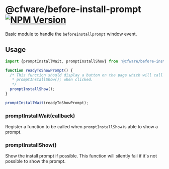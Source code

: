 # @cfware/before-install-prompt [![NPM Version][npm-image]][npm-url]

Basic module to handle the `beforeinstallprompt` window event.

## Usage

```js
import {promptInstallWait, promptInstallShow} from '@cfware/before-install-prompt';

function readyToShowPrompt() {
  /* This function should display a button on the page which will call
   * promptInstallShow(); when clicked.
   */
  promptInstallShow();
}

promptInstallWait(readyToShowPrompt);
```

### promptInstallWait(callback)

Register a function to be called when `promptInstallShow` is able to show a prompt.

### promptInstallShow()

Show the install prompt if possible.  This function will silently fail if it's not
possible to show the prompt.

[npm-image]: https://img.shields.io/npm/v/@cfware/before-install-prompt.svg
[npm-url]: https://npmjs.org/package/@cfware/before-install-prompt
